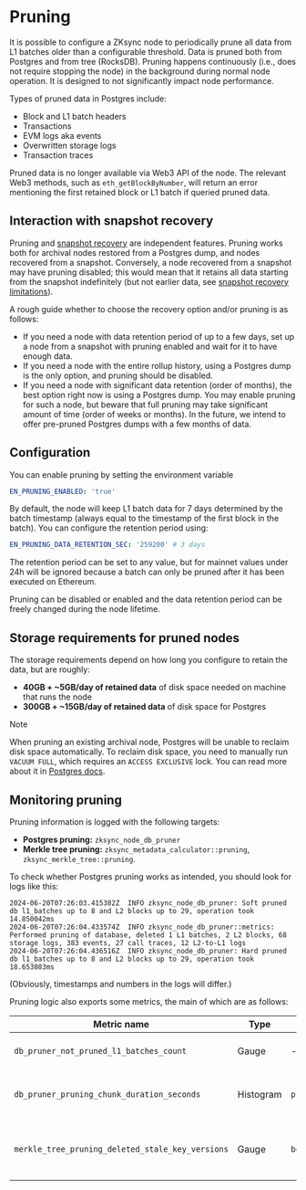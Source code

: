 # Pruning

It is possible to configure a ZKsync node to periodically prune all data from L1 batches older than a configurable
threshold. Data is pruned both from Postgres and from tree (RocksDB). Pruning happens continuously (i.e., does not
require stopping the node) in the background during normal node operation. It is designed to not significantly impact
node performance.

Types of pruned data in Postgres include:

- Block and L1 batch headers
- Transactions
- EVM logs aka events
- Overwritten storage logs
- Transaction traces

Pruned data is no longer available via Web3 API of the node. The relevant Web3 methods, such as `eth_getBlockByNumber`,
will return an error mentioning the first retained block or L1 batch if queried pruned data.

## Interaction with snapshot recovery

Pruning and [snapshot recovery](07_snapshots_recovery.md) are independent features. Pruning works both for archival
nodes restored from a Postgres dump, and nodes recovered from a snapshot. Conversely, a node recovered from a snapshot
may have pruning disabled; this would mean that it retains all data starting from the snapshot indefinitely (but not
earlier data, see [snapshot recovery limitations](07_snapshots_recovery.md#current-limitations)).

A rough guide whether to choose the recovery option and/or pruning is as follows:

- If you need a node with data retention period of up to a few days, set up a node from a snapshot with pruning enabled
  and wait for it to have enough data.
- If you need a node with the entire rollup history, using a Postgres dump is the only option, and pruning should be
  disabled.
- If you need a node with significant data retention (order of months), the best option right now is using a Postgres
  dump. You may enable pruning for such a node, but beware that full pruning may take significant amount of time (order
  of weeks or months). In the future, we intend to offer pre-pruned Postgres dumps with a few months of data.

## Configuration

You can enable pruning by setting the environment variable

```yaml
EN_PRUNING_ENABLED: 'true'
```

By default, the node will keep L1 batch data for 7 days determined by the batch timestamp (always equal to the timestamp
of the first block in the batch). You can configure the retention period using:

```yaml
EN_PRUNING_DATA_RETENTION_SEC: '259200' # 3 days
```

The retention period can be set to any value, but for mainnet values under 24h will be ignored because a batch can only
be pruned after it has been executed on Ethereum.

Pruning can be disabled or enabled and the data retention period can be freely changed during the node lifetime.

## Storage requirements for pruned nodes

The storage requirements depend on how long you configure to retain the data, but are roughly:

- **40GB + ~5GB/day of retained data** of disk space needed on machine that runs the node
- **300GB + ~15GB/day of retained data** of disk space for Postgres

> [!NOTE]
>
> When pruning an existing archival node, Postgres will be unable to reclaim disk space automatically. To reclaim disk
> space, you need to manually run `VACUUM FULL`, which requires an `ACCESS EXCLUSIVE` lock. You can read more about it
> in [Postgres docs](https://www.postgresql.org/docs/current/sql-vacuum.html).

## Monitoring pruning

Pruning information is logged with the following targets:

- **Postgres pruning:** `zksync_node_db_pruner`
- **Merkle tree pruning:** `zksync_metadata_calculator::pruning`, `zksync_merkle_tree::pruning`.

To check whether Postgres pruning works as intended, you should look for logs like this:

```text
2024-06-20T07:26:03.415382Z  INFO zksync_node_db_pruner: Soft pruned db l1_batches up to 8 and L2 blocks up to 29, operation took 14.850042ms
2024-06-20T07:26:04.433574Z  INFO zksync_node_db_pruner::metrics: Performed pruning of database, deleted 1 L1 batches, 2 L2 blocks, 68 storage logs, 383 events, 27 call traces, 12 L2-to-L1 logs
2024-06-20T07:26:04.436516Z  INFO zksync_node_db_pruner: Hard pruned db l1_batches up to 8 and L2 blocks up to 29, operation took 18.653083ms
```

(Obviously, timestamps and numbers in the logs will differ.)

Pruning logic also exports some metrics, the main of which are as follows:

| Metric name                                      | Type      | Labels       | Description                                         |
| ------------------------------------------------ | --------- | ------------ | --------------------------------------------------- |
| `db_pruner_not_pruned_l1_batches_count`          | Gauge     | -            | Number of retained L1 batches                       |
| `db_pruner_pruning_chunk_duration_seconds`       | Histogram | `prune_type` | Latency of a single pruning iteration               |
| `merkle_tree_pruning_deleted_stale_key_versions` | Gauge     | `bound`      | Versions (= L1 batches) pruned from the Merkle tree |
